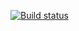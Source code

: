 [![Build status](https://ci.appveyor.com/api/projects/status/75p55vydhsvs0ako/branch/main?svg=true)](https://ci.appveyor.com/project/olga-belikova/patterns-1/branch/main)